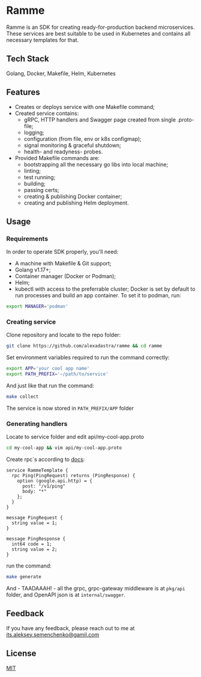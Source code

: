 # Ramme
Ramme is an SDK for creating ready-for-production backend microservices. These services are best suitable to be used in Kubernetes and contains all necessary templates for that.

## Tech Stack  

Golang, Docker, Makefile, Helm, Kubernetes

## Features  

- Creates or deploys service with one Makefile command;
- Created service contains:
    - gRPC, HTTP handlers and Swagger page created from single .proto-file;
    - logging;
    - configuration (from file, env or k8s configmap);
    - signal monitoring & graceful shutdown;
    - health- and readyness- probes.
- Provided Makefile commands are:
    - bootstrapping all the necessary go libs into local machine;
    - linting;
    - test running;
    - building;
    - passing certs;
    - creating & publishing Docker container;
    - creating and publishing Helm deployment.

## Usage

### Requirements
In order to operate SDK properly, you'll need:
- A machine with Makefile & Git support;
- Golang v1.17+;
- Container manager (Docker or Podman);
- Helm;
- kubectl with access to the preferrable cluster; 
Docker is set by default to run processes and build an app container. To set it to podman, run:
~~~bash
export MANAGER='podman'
~~~

### Creating service

Clone repository and locate to the repo folder:
~~~bash
git clone https://github.com/alexadastra/ramme && cd ramme
~~~
Set environment variables required to run the command correctly:
~~~bash
export APP='your cool app name'
export PATH_PREFIX='~/path/to/service'
~~~
And just like that run the command:
~~~bash
make collect
~~~
The service is now stored in `PATH_PREFIX/APP` folder

### Generating handlers

Locate to service folder and edit api/my-cool-app.proto

~~~bash
cd my-cool-app && vim api/my-cool-app.proto
~~~
Create rpc`s according to [docs](https://developers.google.com/protocol-buffers/docs/proto3):
~~~Proto
service RammeTemplate {
  rpc Ping(PingRequest) returns (PingResponse) {
    option (google.api.http) = {
      post: "/v1/ping"
      body: "*"
    };
  }
}

message PingRequest {
  string value = 1;
}

message PingResponse {
  int64 code = 1;
  string value = 2;
}
~~~
run the command:
~~~bash
make generate
~~~
And - TAADAAAH! - all the grpc, grpc-gateway middleware is at `pkg/api` folder, and OpenAPI json is at `internal/swagger`.

## Feedback  

If you have any feedback, please reach out to me at its.aleksey.semenchenko@gamil.com

## License  

[MIT](https://choosealicense.com/licenses/mit/)
